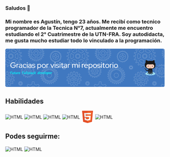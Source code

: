 ### Saludos 👋
### Mi nombre es Agustín, tengo 23 años. Me recibí como tecnico programador de la Tecnica N°7, actualmente me encuentro estudiando el 2° Cuatrimestre de la UTN-FRA. Soy autodidacta, me gusta mucho estudiar todo lo vinculado a la programación. 
![Header](./header.png)

## Habilidades
<div>
  
<img align="center" alt="HTML" height="40" width="40" src="https://i.imgur.com/Jg2ueWF.png">
<img align="center" alt="HTML" height="40" width="40" src="https://i.imgur.com/3jugWSj.png">
<img align="center" alt="HTML" height="40" width="40" src="https://i.imgur.com/5NjVYbj.png">
<img align="center" alt="HTML" height="40" width="40" src="https://i.imgur.com/CFUfHyN.png">
<img align="center" alt="HTML" height="40" width="40" src="https://raw.githubusercontent.com/devicons/devicon/master/icons/html5/html5-original.svg">
<img align="center" alt="HTML" height="40" width="40" src="https://i.imgur.com/IzSR5E7.png">
</div>


## Podes seguirme:

<img align="center" alt="HTML" height="40" width="40" src="https://static-00.iconduck.com/assets.00/linkedin-icon-2048x2048-ya5g47j2.png">
<img align="center" alt="HTML" height="40" width="40" src="https://static.vecteezy.com/system/resources/previews/017/743/718/non_2x/instagram-icon-logo-free-png.png">
